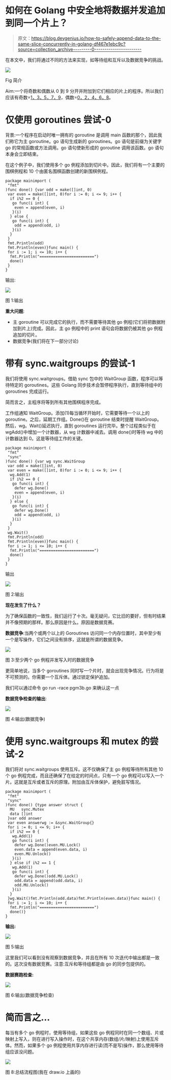 # 如何在 Golang 中安全地将数据并发追加到同一个片上？

> 原文：<https://blog.devgenius.io/how-to-safely-append-data-to-the-same-slice-concurrently-in-golang-df467e1ebc9c?source=collection_archive---------0----------------------->

在本文中，我们将通过不同的方法来实现，如等待组和互斥以及数据竞争的挑战。

![](img/8e9c1c4027e1a1a54f4da709511f9eed.png)

Fig 简介

Aim:一个将奇数和偶数从 0 到 9 分开并附加到它们相应的片上的程序。所以我们应该有奇数=[1，3，5，7，9](任意顺序)，偶数=[0，2，4，6，8](任意顺序)。

# 仅使用 goroutines 尝试-0

背景:一个程序在启动时唯一拥有的 goroutine 是调用 main 函数的那个，因此我们称它为主 goroutine。go 语句生成新的 goroutines。go 语句是前缀为关键字 go 的常规函数或方法调用。go 语句使新形成的 goroutine 调用该函数。go 语句本身会立即结束。

在这个例子中，我们使用多个 go 例程添加到切片中。因此，我们将有一个主要的围棋例程和 10 个由匿名围棋函数创建的新围棋例程。

```
package mainimport (
 "fmt"
)func done() {var odd = make([]int, 0)
 var even = make([]int, 0)for i := 0; i <= 9; i++ {
  if i%2 == 0 {
   go func(i int) {
    even = append(even, i)
   }(i)
  } else {
   go func(i int) {
    odd = append(odd, i)
   }(i)
  }
 }
 fmt.Println(odd)
 fmt.Println(even)}func main() {
 for i := 1; i <= 10; i++ {
  fmt.Println("========================")
  done()
 }
}
```

输出:

![](img/3f732bbf45fc4310ed11fe056c96803b.png)

图 1:输出

**重大问题**:

*   主 goroutine 可以完成它的执行，而不需要等待其他 go 例程(它们将把数据附加到片上)完成。因此，主 go 例程中的 print 语句会将数据仍被其他 go 例程追加的切片。
*   数据竞争(我们将在下一部分讨论)

# 带有 sync.waitgroups 的尝试-1

我们将使用 sync.waitgroups。借助 sync 包中的 WaitGroup 函数，程序可以等待特定的 goroutines。这些 Golang 同步技术会暂停程序执行，直到等待组中的 goroutines 完成运行。

简而言之，主程序将等到所有其他围棋程序完成。

工作组通知 WaitGroup。添加(1)每当循环开始时，它需要等待一个以上的 goroutine。之后，延期工作组。Done()在 goroutine 结束时提醒 WaitGroup。然后，wg。Wait()延迟执行，直到 goroutines 运行完毕。整个过程类似于在 wgAdd()中增加一个计数器，从 wg 计数器中减去。调用 done()时等待 wg 中的计数器达到 0。这是等待组工作的关键。

```
package mainimport (
 "fmt"
 "sync"
)func done() {var wg sync.WaitGroup
 var odd = make([]int, 0)
 var even = make([]int, 0)for i := 0; i <= 9; i++ {
  wg.Add(1)
  if i%2 == 0 {
   go func(i int) {
    defer wg.Done()
    even = append(even, i)
   }(i)
  } else {
   go func(i int) {
    defer wg.Done()
    odd = append(odd, i)
   }(i)
  }
 }
 wg.Wait()
 fmt.Println(odd)
 fmt.Println(even)}func main() {
 for i := 1; i <= 10; i++ {
  fmt.Println("========================")
  done()
 }
}
```

输出

![](img/126b09b1da718d18b8e0c1db8413a829.png)

图 2:输出

**现在发生了什么？**

为了确保函数的一致性，我们运行了十次。毫无疑问，它比旧的要好，但有时结果并不像预期的那样。那么原因是什么。原因是数据竞赛。

**数据竞争**:当两个或两个以上的 Goroutines 访问同一个内存位置时，其中至少有一个是写操作，它们之间没有排序，这就是所谓的数据竞争。

![](img/eb627b5bccb37af1b00bcb01cc115116.png)

图 3:至少两个 go 例程并发写入时的数据竞争

更简单地说，当多个 goroutines 同时写一个片时，就会出现竞争情况。行为将是不可预测的。你需要一个互斥体。通过锁定保护追加。

我们可以通过命令 go run -race pgm3b.go 来确认这一点

**数据竞争检查的输出**:

![](img/3b25dd7d0573f46979ac4341caee802d.png)

图 4:输出(数据竞争)

# 使用 sync.waitgroups 和 mutex 的尝试-2

我们将对 sync.waitgroups 使用互斥。这不仅确保了主 go 例程等待所有其他 10 个 go 例程完成，而且还确保了在给定的时间点，只有一个 go 例程可以写入一个片。这就是互斥或者互斥的原理。附加由互斥体保护，避免脏写情况。

```
package mainimport (
 "fmt"
 "sync"
)func done() {type answer struct {
  MU   sync.Mutex
  data []int
 }var odd answer
 var even answerwg := &sync.WaitGroup{}
 for i := 0; i <= 9; i++ {
  if i%2 == 0 {
   wg.Add(1)
   go func(i int) {
    defer wg.Done()even.MU.Lock()
    even.data = append(even.data, i)
    even.MU.Unlock()
   }(i)
  } else if i%2 == 1 {
   wg.Add(1)
   go func(i int) {
    defer wg.Done()odd.MU.Lock()
    odd.data = append(odd.data, i)
    odd.MU.Unlock()
   }(i)
  }
 }wg.Wait()fmt.Println(odd.data)fmt.Println(even.data)}func main() {
 for i := 1; i <= 10; i++ {
  fmt.Println("========================")
  done()}
}
```

**输出:**

![](img/2a619bde9588fd207fc2afbc113d49a8.png)

图 5:输出

这里我们可以看到没有观察到数据竞争，并且在所有 10 次迭代中输出都是一致的。这次没有数据竞赛。注意:互斥和等待组都是由 go 的同步包提供的。

**数据赛跑检查:**

![](img/153f2a26bac5234449a2ef8ee866b98d.png)

图 6:输出(数据竞争检查)

# 简而言之…

每当有多个 go 例程时，使用等待组，如果这些 go 例程同时在同一个数组、片或映射上写入，则在进行写入操作时，在这个共享内存(数组/片/映射)上使用互斥体。然而，如果多个 go 例程使用共享内存进行读(而不是写)操作，那么使用等待组应该没问题。

![](img/7efe54ca4cf158d00bde9df11cfb5472.png)

图 8:总结流程图(我在 draw.io 上画的)